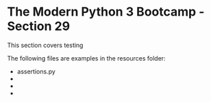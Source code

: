 # The Modern Python 3 Bootcamp - Section 29
This section covers testing

The following files are examples in the resources folder:

- assertions.py
- 
- 
- 